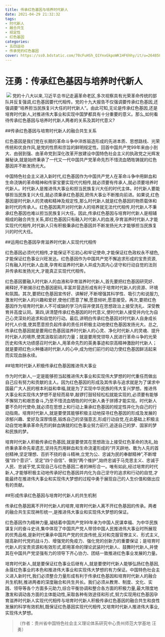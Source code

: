 ```yaml
---
title: 传承红色基因与培养时代新人
date: 2021-04-29 21:32:32
tags:
- 时代新人
- 融合共生
- 规定性
- 红色基因
categories:
- 五四运动
- 传承党的红色基因
cover: https://ss0.bdstatic.com/70cFuHSh_Q1YnxGkpoWK1HF6hhy/it/u=2648580962,3066031386&fm=26&gp=0.jpg
---
```


# 汪勇：传承红色基因与培养时代新人

​		![](传承红色基因与培养时代新人.jpg)
		党的十八大以来,习近平总书记走遍革命老区,多次视察具有光荣革命传统的部队并反复强调,红色基因要代代相传。党的十九大报告不仅强调要传承红色基因,还强调要“培养担当民族复兴大任的时代新人”。由此可知,无论是传承红色基因,还是培育时代新人,对推进伟大事业和实现中国梦都具有十分重要的意义。那么,如何看待传承红色基因与培养时代新人两者的关系及其时代意义?

##传承红色基因与培育时代新人的融合共生关系

红色基因是我们党在长期的革命斗争中淬炼锻造形成的先进本质、思想路线、光荣传统和优良作风,是党的性质和宗旨的鲜明规定性。回首中国共产党99年来由小到大、由弱到强、由革命党到深化改革开放建设中国特色社会主义的执政党之光辉发展秘诀,就是始终秉承了一代又一代中国共产党革命先烈不惜流血牺牲铸就的红色基因并不断发扬光大。

中国特色社会主义进入新时代,红色基因作为中国共产党人在革命斗争中用鲜血和生命浇铸的革命精神和传家宝要实现代代相传,就必须要有传承人,就必须要培养时代新人。时代新人是推进伟大事业和担当民族复兴大任的时代主体。时代新人要能够担当民族复兴大任,就必须秉承红色基因,把伟大事业不断推向前进。如果说,红色基因是时代新人的灵魂和精神及规定性,那么时代新人就是红色基因的物质载体和新时代的传承人。红色基因离开对时代新人的培养就无法代代相传,时代新人不秉承红色基因也难以担当民族复兴大任。因此,传承红色基因与培育时代新人是相辅相成的融合共生关系,即红色基因只有融入时代新人的血液,孕育滋养时代新人才能实现代代相传,时代新人只有积极秉承红色基因并不断发扬光大才能够担当民族复兴的时代大任。

##运用红色基因孕育滋养时代新人实现代代相传

红色基因必须代代相传,才能保证不忘初心和牢记使命,才能保证红色政权永不褪色,才能保证红色事业兴旺发达。红色基因作为中国共产党不懈追求形成的宝贵资源,只有融入时代新人血液,孕育和滋养时代新人并成为其内心坚守和行动自觉的法则并传承和发扬光大,才能真正实现代代相传。

红色基因要融入时代新人的血液和孕育滋养时代新人,首先要把红色基因研究好、阐释好,不断揭示红色基因密码,丰富并营造形成有利于培育时代新人的资源、环境和氛围。其次,要把红色基因宣传好、讲解好,不断增强其科学性、吸引力和说服力,激发时代新人的兴趣和爱好,使他们愿意了解,愿意倾听,愿意接受。再次,要把红色基因作为培育时代新人不可或缺的学习内容并使其在思想政治上接受洗礼、深受教育并高度认同。第四,讲清楚传承红色基因的时代意义,使时代新人接受并内化为自己心灵深处的追求和自觉的行动。最后,讲明白传承红色基因对时代新人自身成长时代人价值,使其愿意担负起传承的责任并积极主动地使红色基因发扬光大。总之,传承红色基因就是要用红色基因滋养时代新人的心灵、净化时代新人的灵魂、提升时代新人的境界,使其汲取前进的力量；就是要用党领导人民进行革命斗争的光荣历史和伟大功绩感召时代新人,用革命先烈的英勇事迹和崇高精神激励时代新人；就是要把红色火种播进时代新人的心中,成为他们前行的动力使红色基因鲜活起来而实现血脉永续。

##培育时代新人积极传承红色基因推进伟大事业

作为时代新人,一定是能够担当起推进伟大事业和实现伟大梦想的时代重任而做出自己应有努力和贡献的主人。因为红色基因的形成及其传承与追求就是为了谋求中国最广大人民的根本利益和幸福,就是为了实现中华民族的伟大复兴梦想。推进伟大事业和实现伟大梦想不是轻而易举,敲锣打鼓轻轻松松就能实现的,必须要有能够不懈努力和艰苦奋斗,乃至不惜流血牺牲的时代新人勇于拼搏才能实现。时代新人要不负时代使命,就必须在思想上和行动上秉承红色基因的规定性并化为自己的行动指南。培育时代新人,就是要使其能够积极主动地探寻红色基因的形成及发展的浓郁兴趣、爱好及深厚情感,锻炼自己的坚强意志,形成行动自觉,在此基础上积极主动自觉地秉承革命先烈的鲜血铸就的红色事业努力前行,追逐自己的梦、国家的梦和民族的梦。

培育时代新人积极传承红色基因,就是要使其在思想政治上接受红色革命的洗礼,始终秉承革命先辈遗志,坚持先烈用鲜血和生命浇灌形成的“开天辟地、敢为人先的首创精神,坚定理想、百折不挠的奋斗精神,立党为公、忠诚为民的奉献精神”,不断增强“四个意识”、坚定“四个自信”、做到“两个维护”,始终忠诚于马克思主义、忠诚于人民、忠诚于党,实现自己与红色基因二者的神形合一。唯有如此,经过培育的时代新人,才能够积极主动地传承好红色基因并内化为自己坚守的追求和行动的自觉,才能最终在推进伟大事业和实现伟大梦想的过程中勇于展现自己的人生价值和做出应有的贡献。

##形成传承红色基因与培育时代新人的共生机制

传承红色基因离不开时代新人的培育,培育时代新人离不开红色基因的传承。两者的融合共生实现神形统一,是推进伟大事业和实现伟大梦想的保证。

红色基因作为精神力量,凝结着中国共产党99年来为中国人民谋幸福、为中华民族谋复兴的奋斗史诗,集中体现了中国共产党人带领中国人民推进伟大事业时所展现的优秀品格,是新时代秉承中国共产党的优良传统,反对和克服官僚主义、形式主义,提高新时代党的战斗力、增强党的免疫力、强化党的创新力的重要保证；是培育时代新人的宝贵资源和有效形式,即用革命的理论武装时代新人、鼓舞时代新人,并使其在中国共产党坚强有力的领导下齐心协力、团结一致推进红色事业发展的力量。

培育时代新人,就是要保证红色事业后继有人,就是要使时代新人能够弘扬红色基因,永葆红色事业的本色和推进伟大事业和实现伟大梦想的有力保证。中国特色社会主义进入新时代,我们必须整合力量形成有利于传承红色基因和培育时代新人的融合共生机制,推进两者的深度融合和共生共长。我们必须从教育、制度、文化、实践、领导等各个方面多元助力,综合平衡协调和整合各方面的积极力量,最大限度地激发和调动各方面的主体能动性,采取各种有效途径和形式,努力实现用红色基因孕育滋养时代新人实现代代相传与培育时代新人积极传承红色基因的融合共生和良性发展的科学有效机制,既保证红色基因实现代代相传,又培育时代新人推进伟大事业,实现伟大梦想。

> （作者：贵州省中国特色社会主义理论体系研究中心贵州师范大学基地 汪勇）